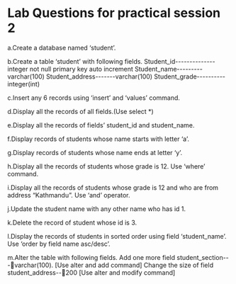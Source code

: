 # Lab Questions for practical session 2

a.Create a database named ‘student’.

b.Create a table ‘student’ with following fields.
Student_id--------------integer not null primary key   auto increment
Student_name---------varchar(100)
Student_address-------varchar(100)
Student_grade----------integer(int)

c.Insert any 6 records using ‘insert’ and ‘values’ command.

d.Display all the records of all fields.(Use select *)

e.Display all the records of fields’ student_id and student_name.

f.Display records of students whose name starts with letter ‘a’.

g.Display records of students whose name ends at letter ‘y’.

h.Display all the records of students whose grade is 12. Use ‘where’ command.

i.Display all the records of students whose grade is 12 and who are from address “Kathmandu”. Use ‘and’ operator.

j.Update the student name with any other name who has id 1.

k.Delete the record of student whose id is 3.

l.Display the records of students in sorted order using field ‘student_name’. Use ‘order by field name asc/desc’.

m.Alter the table with following fields.
Add one more field student_section---varchar(100). [Use alter and add command]
Change the size of field student_address--200 [Use alter and modify command]
